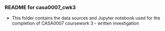 ### README for casa0007_cwk3
- This folder contains the data sources and Jupyter notebook used for the completion of CASA0007 coursework 3 - written investigation
